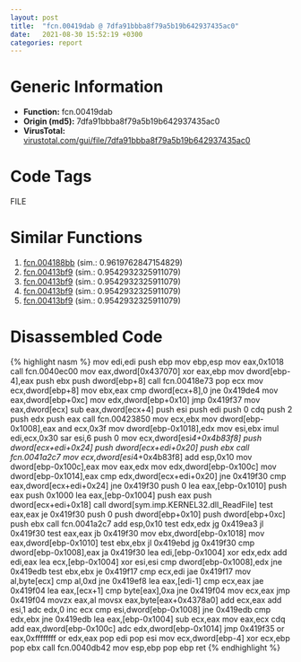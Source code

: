 ```yaml
---
layout: post
title:  "fcn.00419dab @ 7dfa91bbba8f79a5b19b642937435ac0"
date:   2021-08-30 15:52:19 +0300
categories: report
---
```


# Generic Information
- **Function:** fcn.00419dab
- **Origin (md5):** 7dfa91bbba8f79a5b19b642937435ac0
- **VirusTotal:** [virustotal.com/gui/file/7dfa91bbba8f79a5b19b642937435ac0][virustotal_ref]

# Code Tags
<span class="tag" id="FILE">FILE</span>


# Similar Functions

1. [fcn.004188bb][similar_1_ref] (sim.: 0.9619762847154829)
2. [fcn.00413bf9][similar_2_ref] (sim.: 0.9542932325911079)
3. [fcn.00413bf9][similar_3_ref] (sim.: 0.9542932325911079)
4. [fcn.00413bf9][similar_4_ref] (sim.: 0.9542932325911079)
5. [fcn.00413bf9][similar_5_ref] (sim.: 0.9542932325911079)


# Disassembled Code

{% highlight nasm %}
mov edi,edi
push ebp
mov ebp,esp
mov eax,0x1018
call fcn.0040ec00
mov eax,dword[0x437070]
xor eax,ebp
mov dword[ebp-4],eax
push ebx
push dword[ebp+8]
call fcn.00418e73
pop ecx
mov ecx,dword[ebp+8]
mov ebx,eax
cmp dword[ecx+8],0
jne 0x419de4
mov eax,dword[ebp+0xc]
mov edx,dword[ebp+0x10]
jmp 0x419f37
mov eax,dword[ecx]
sub eax,dword[ecx+4]
push esi
push edi
push 0
cdq 
push 2
push edx
push eax
call fcn.00423850
mov ecx,ebx
mov dword[ebp-0x1008],eax
and ecx,0x3f
mov dword[ebp-0x1018],edx
mov esi,ebx
imul edi,ecx,0x30
sar esi,6
push 0
mov ecx,dword[esi*4+0x4b83f8]
push dword[ecx+edi+0x24]
push dword[ecx+edi+0x20]
push ebx
call fcn.0041a2c7
mov ecx,dword[esi*4+0x4b83f8]
add esp,0x10
mov dword[ebp-0x100c],eax
mov eax,edx
mov edx,dword[ebp-0x100c]
mov dword[ebp-0x1014],eax
cmp edx,dword[ecx+edi+0x20]
jne 0x419f30
cmp eax,dword[ecx+edi+0x24]
jne 0x419f30
push 0
lea eax,[ebp-0x1010]
push eax
push 0x1000
lea eax,[ebp-0x1004]
push eax
push dword[ecx+edi+0x18]
call dword[sym.imp.KERNEL32.dll_ReadFile]
test eax,eax
je 0x419f30
push 0
push dword[ebp+0x10]
push dword[ebp+0xc]
push ebx
call fcn.0041a2c7
add esp,0x10
test edx,edx
jg 0x419ea3
jl 0x419f30
test eax,eax
jb 0x419f30
mov ebx,dword[ebp-0x1018]
mov eax,dword[ebp-0x1010]
test ebx,ebx
jl 0x419ebd
jg 0x419f30
cmp dword[ebp-0x1008],eax
ja 0x419f30
lea edi,[ebp-0x1004]
xor edx,edx
add edi,eax
lea ecx,[ebp-0x1004]
xor esi,esi
cmp dword[ebp-0x1008],edx
jne 0x419edb
test ebx,ebx
je 0x419f17
cmp ecx,edi
jae 0x419f17
mov al,byte[ecx]
cmp al,0xd
jne 0x419ef8
lea eax,[edi-1]
cmp ecx,eax
jae 0x419f04
lea eax,[ecx+1]
cmp byte[eax],0xa
jne 0x419f04
mov ecx,eax
jmp 0x419f04
movzx eax,al
movsx eax,byte[eax+0x4378a0]
add ecx,eax
add esi,1
adc edx,0
inc ecx
cmp esi,dword[ebp-0x1008]
jne 0x419edb
cmp edx,ebx
jne 0x419edb
lea eax,[ebp-0x1004]
sub ecx,eax
mov eax,ecx
cdq 
add eax,dword[ebp-0x100c]
adc edx,dword[ebp-0x1014]
jmp 0x419f35
or eax,0xffffffff
or edx,eax
pop edi
pop esi
mov ecx,dword[ebp-4]
xor ecx,ebp
pop ebx
call fcn.0040db42
mov esp,ebp
pop ebp
ret 
{% endhighlight %}


[similar_1_ref]: /report/fcn.004188bb@597d9ee507d1b2a81775aa98c4a2271a
[similar_2_ref]: /report/fcn.00413bf9@b9e7701b101639a92238161f00b7471e
[similar_3_ref]: /report/fcn.00413bf9@bd5810ea8cdeec913ece5ee7baedb8e9
[similar_4_ref]: /report/fcn.00413bf9@8fe319558c6f221efde51f3acc33b19c
[similar_5_ref]: /report/fcn.00413bf9@6312517583453b51c66fd5c06a181092
[virustotal_ref]: https://www.virustotal.com/gui/file/7dfa91bbba8f79a5b19b642937435ac0